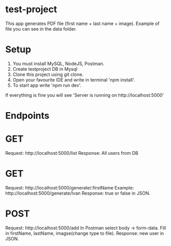 # test-project
This app generates PDF file (first name + last name + image). Example of file you can see in the data folder.

# Setup

1. You must install MySQL, NodeJS, Postman.
2. Create testproject DB in Mysql
3. Clone this project using git clone.
4. Open your favourite IDE and write in terminal 'npm install'.
5. To start app write 'npm run dev'.

If everything is fine you will see 'Server is running on http://localhost:5000'

# Endpoints

# GET

Request:
    http://localhost:5000/list
Response: All users from DB

# GET

Request:
  http://localhost:5000/generate/:firstName
  Example: http://localhost:5000/generate/Ivan
Response: 
  true or false in JSON.

# POST

Request:
  http://localhost:5000/add
In Postman select body -> form-data. Fill in firstName, lastName, imagse(change type to file).
Response: 
  new user in JSON.
